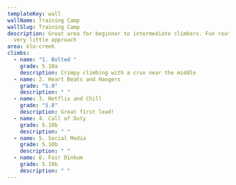 ```yaml
---
templateKey: wall
wallName: Training Camp
wallSlug: Training Camp
description: Great area for beginner to intermediate climbers. Fun routes with
  very little approach
area: klo-creek
climbs:
  - name: "1. Bolted "
    grade: 5.10a
    description: Crimpy climbing with a crux near the middle
  - name: 2. Heart Beats and Hangers
    grade: "5.9"
    description: " "
  - name: 3. Netflix and Chill
    grade: "5.8"
    description: Great first lead!
  - name: 4. Call of Duty
    grade: 5.10b
    description: " "
  - name: 5. Social Media
    grade: 5.10b
    description: " "
  - name: 6. Fair Dinkum
    grade: 5.10b
    description: " "
---
```

